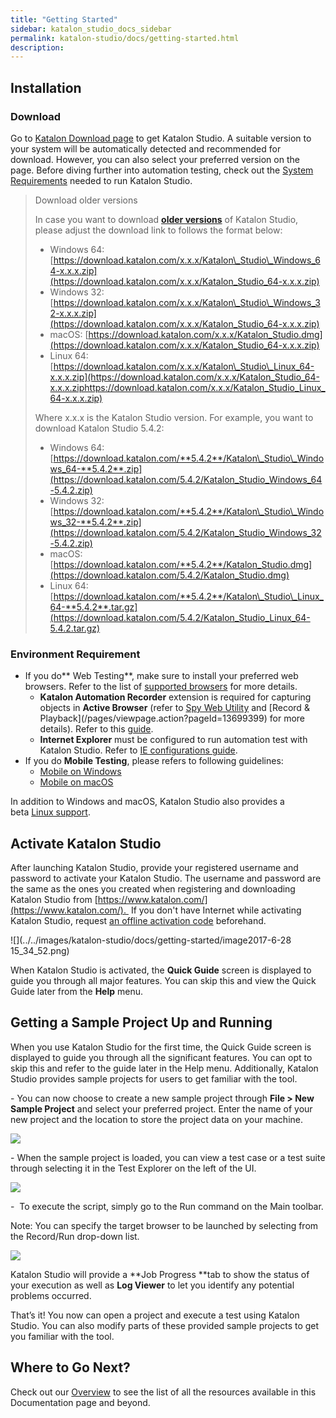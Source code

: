 ```yaml
---
title: "Getting Started" 
sidebar: katalon_studio_docs_sidebar
permalink: katalon-studio/docs/getting-started.html 
description: 
---
```

Installation
------------

### Download 

Go to [Katalon Download page](https://www.katalon.com/download/) to get Katalon Studio. A suitable version to your system will be automatically detected and recommended for download. However, you can also select your preferred version on the page. Before diving further into automation testing, check out the [System Requirements](/display/KD/System+Requirements) needed to run Katalon Studio. 

> Download older versions
> 
> In case you want to download **[older versions](/display/KD/Release+Notes)** of Katalon Studio, please adjust the download link to follows the format below:
> 
> *   Windows 64: [https://download.katalon.com/x.x.x/Katalon\_Studio\_Windows_64-x.x.x.zip](https://download.katalon.com/x.x.x/Katalon_Studio_64-x.x.x.zip)
> *   Windows 32: [https://download.katalon.com/x.x.x/Katalon\_Studio\_Windows_32-x.x.x.zip](https://download.katalon.com/x.x.x/Katalon_Studio_64-x.x.x.zip)
> *   macOS: [https://download.katalon.com/x.x.x/Katalon_Studio.dmg](https://download.katalon.com/x.x.x/Katalon_Studio_64-x.x.x.zip)
> *   Linux 64: [https://download.katalon.com/x.x.x/Katalon\_Studio\_Linux_64-x.x.x.zip](https://download.katalon.com/x.x.x/Katalon_Studio_64-x.x.x.ziphttps://download.katalon.com/x.x.x/Katalon_Studio_Linux_64-x.x.x.zip)
> 
> Where x.x.x is the Katalon Studio version. For example, you want to download Katalon Studio 5.4.2:
> 
> *   Windows 64: [https://download.katalon.com/**5.4.2**/Katalon\_Studio\_Windows_64-**5.4.2**.zip](https://download.katalon.com/5.4.2/Katalon_Studio_Windows_64-5.4.2.zip)
> *   Windows 32: [https://download.katalon.com/**5.4.2**/Katalon\_Studio\_Windows_32-**5.4.2**.zip](https://download.katalon.com/5.4.2/Katalon_Studio_Windows_32-5.4.2.zip)
> *   macOS: [https://download.katalon.com/**5.4.2**/Katalon_Studio.dmg](https://download.katalon.com/5.4.2/Katalon_Studio.dmg)
> *   Linux 64: [https://download.katalon.com/**5.4.2**/Katalon\_Studio\_Linux_64-**5.4.2**.tar.gz](https://download.katalon.com/5.4.2/Katalon_Studio_Linux_64-5.4.2.tar.gz)

### Environment Requirement

*   If you do** Web Testing**, make sure to install your preferred web browsers. Refer to the list of [supported browsers](/display/KD/Supported+Environments) for more details.
    *   **Katalon Automation Recorder** extension is required for capturing objects in **Active Browser** (refer to [Spy Web Utility](https://docs.katalon.com/x/5BZO#SpyWebUtility(sinceversion5.0.0)-CaptureobjectsusingWebObjectSpy) and [Record & Playback](/pages/viewpage.action?pageId=13699399) for more details). Refer to this [guide](https://docs.katalon.com/x/JYgw).
    *   **Internet Explorer** must be configured to run automation test with Katalon Studio. Refer to [IE configurations guide](https://docs.katalon.com/x/iwEo). 
*   If you do **Mobile Testing**, please refers to following guidelines:
    *   [Mobile on Windows](/display/KD/Mobile+on+Windows)
    *   [Mobile on macOS](/display/KD/Mobile+on+macOS)

In addition to Windows and macOS, Katalon Studio also provides a beta [Linux support](/display/KD/Linux+Support).

Activate Katalon Studio
-----------------------

After launching Katalon Studio, provide your registered username and password to activate your Katalon Studio. The username and password are the same as the ones you created when registering and downloading Katalon Studio from [https://www.katalon.com/](https://www.katalon.com/).  If you don't have Internet while activating Katalon Studio, request [an offline activation code](https://www.katalon.com/activation/) beforehand.

![](../../images/katalon-studio/docs/getting-started/image2017-6-28 15_34_52.png)

When Katalon Studio is activated, the **Quick Guide** screen is displayed to guide you through all major features. You can skip this and view the Quick Guide later from the **Help** menu.

Getting a Sample Project Up and Running
---------------------------------------

When you use Katalon Studio for the first time, the Quick Guide screen is displayed to guide you through all the significant features. You can opt to skip this and refer to the guide later in the Help menu. Additionally, Katalon Studio provides sample projects for users to get familiar with the tool.

\- You can now choose to create a new sample project through **File > New Sample Project** and select your preferred project. Enter the name of your new project and the location to store the project data on your machine.

![](../../images/katalon-studio/docs/getting-started/PXgqp7CXgWmvwQ0bZa_MILj63hQEIlcaKQ6p1K_GEI6VnOYlNI)

\- When the sample project is loaded, you can view a test case or a test suite through selecting it in the Test Explorer on the left of the UI.

![](../../images/katalon-studio/docs/getting-started/6lw0IbLpeDzN_17CejmtdEWoUCFbMo3YH6pCAvvrMULWtyMlIZ)

\-  To execute the script, simply go to the Run command on the Main toolbar.

Note: You can specify the target browser to be launched by selecting from the Record/Run drop-down list.

![](../../images/katalon-studio/docs/getting-started/-e5RJZMAYlg84pGRsjHlYtjxIB_p_TzHrOU8uzszJEr4DKFseW)

Katalon Studio will provide a **Job Progress **tab to show the status of your execution as well as **Log Viewer** to let you identify any potential problems occurred.

That’s it! You now can open a project and execute a test using Katalon Studio. You can also modify parts of these provided sample projects to get you familiar with the tool.

Where to Go Next?
-----------------

Check out our [Overview](/display/KD/Overview) to see the list of all the resources available in this Documentation page and beyond.